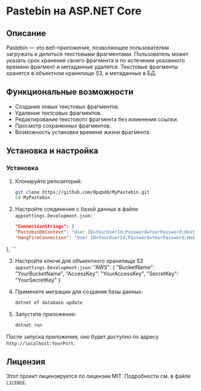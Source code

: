 # Pastebin на ASP.NET Core
## Описание

Pastebin — это веб-приложение, позволяющее пользователям загружать и делиться текстовыми фрагментами. Пользователь может указать срок хранения своего фрагмента и по истечении указанного времени фрагмент и метаданные удалятся. Текстовые фрагменты хранятся в объектном хранилище S3, а метаданные в БД. 

## Функциональные возможности

- Создание новых текстовых фрагментов.
- Удаление тектсовых фрагментов.
- Редактирование текстового фрагмента без изменения ссылки.
- Просмотр сохраненных фрагментов.
- Возможность установки времени жизни фрагмента.

## Установка и настройка
### Установка

1. Клонируйте репозиторий:

    ```bash
    git clone https://github.com/0pqbd0/MyPastebin.git
    cd MyPastebin
    ```

2. Настройте соединение с базой данных в файле `appsettings.Development.json`:

    ```json
    "ConnectionStrings": {
    "PastebinDbContext": "User ID=YourUserId;Password=YourPassword;Host=localhost;Port=YourPort;Database=YourDbName;",
    "HangfireConnection": "User ID=YourUserId;Password=YourPassword;Host=localhost;Port=YourPort;Database=YourDbName;"
  },
    ```
    
3. Настройте ключи для объкектного хранилища S3 `appsettings.Development.json`:
   "AWS": {
  "BucketName": "YourBucketName",
  "AccessKey": "YourAccessKey",
  "SecretKey": "YourSecretKey"
}

4. Примените миграции для создания базы данных:

    ```bash
    dotnet ef database update
    ```

5. Запустите приложение:

    ```bash
    dotnet run
    ```

После запуска приложения, оно будет доступно по адресу `http://localhost:YourPort`.

## Лицензия

Этот проект лицензируется по лицензии MIT. Подробности см. в файле `LICENSE`.
